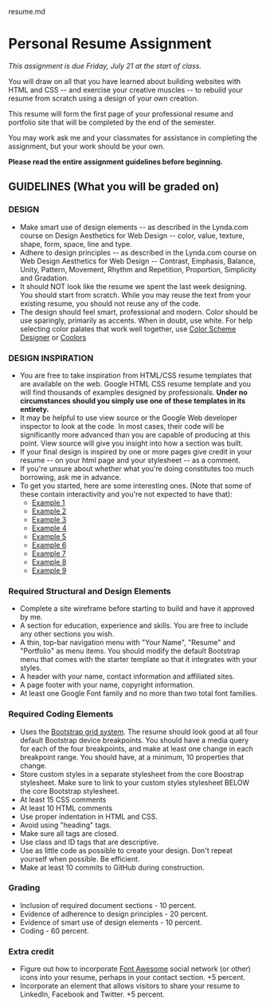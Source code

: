 resume.md

# Personal Resume Assignment

*This assignment is due Friday, July 21 at the start of class.*

You will draw on all that you have learned about building websites with HTML and CSS -- and exercise your creative muscles -- to rebuild your resume from scratch using a design of your own creation.

This resume will form the first page of your professional resume and portfolio site that will be completed by the end of the semester.

You may work ask me and your classmates for assistance in completing the assignment, but your work should be your own.  

**Please read the entire assignment guidelines before beginning.**

## GUIDELINES (What you will be graded on)

### DESIGN

* Make smart use of design elements -- as described in the Lynda.com course on Design Aesthetics for Web Design -- color, value, texture, shape, form, space, line and type.
* Adhere to design principles -- as described in the Lynda.com course on Web Design Aesthetics for Web Design -- Contrast, Emphasis, Balance, Unity, Pattern, Movement, Rhythm and Repetition, Proportion, Simplicity and Gradation.
* It should NOT look like the resume we spent the last week designing. You should start from scratch. While you may reuse the text from your existing resume, you should not reuse any of the code.
* The design should feel smart, professional and modern. Color should be use sparingly, primarily as accents. When in doubt, use white. For help selecting color palates that work well together, use [Color Scheme Designer](http://colorschemedesigner.com/csd-3.5/) or [Coolors]( href="http://coolors.co/")

### DESIGN INSPIRATION
* You are free to take inspiration from HTML/CSS resume templates that are available on the web. Google HTML CSS resume template and you will find thousands of examples designed by professionals. **Under no circumstances should you simply use one of these templates in its entirety.**
* It may be helpful to use view source or the Google Web developer inspector to look at the code. In most cases, their code will be significantly more advanced than you are capable of producing at this point. View source will give you insight into how a section was built.
* If your final design is inspired by one or more pages give credit in your resume -- on your html page and your stylesheet -- as a comment.
* If you're unsure about whether what you're doing constitutes too much borrowing, ask me in advance.
* To get you started, here are some interesting ones. (Note that some of these contain interactivity and you're not expected to have that):
  * [Example 1](http://sampleresumetemplate.net/)
  * [Example 2](https://css-tricks.com/examples/OnePageResume/)
  * [Example 3](http://html.metrothemes.me/md-html/md-live/index-1.html)
  * [Example 4](http://www.dotrex.co/vertica/themes/james.html)  
  * [Example 5](http://themeforest.nazwa.pl/resume-timeline/)
  * [Example 6](http://shifthtml.themerex.net/)
  * [Example 7](http://qbkl.net/themeforest/bold2/)
  * [Example 8](http://mythemepreviews.com/cleanbusiness-html/blue/)
  * [Example 9](http://www.bitpublimedia.ro/themeforest/resume-v2/index-1.html)

### Required Structural and Design Elements

* Complete a site wireframe before starting to build and have it approved by me.
* A section for education, experience and skills.  You are free to include any other sections you wish.
* A thin, top-bar navigation menu with "Your Name", "Resume" and "Portfolio" as menu items.  You should modify the default Bootstrap menu that comes with the starter template so that it integrates with your styles.
* A header with your name, contact information and affiliated sites.
* A page footer with your name, copyright information.  
* At least one Google Font family and no more than two total font families.

### Required Coding Elements

* Uses the [Bootstrap grid system](http://getbootstrap.com/css/#grid).  The resume should look good at all four default Bootstrap device breakpoints. You should have a media query for each of the four breakpoints, and make at least one change in each breakpoint range.  You should have, at a minimum, 10 properties that change.
* Store custom styles in a separate stylesheet from the core Boostrap stylesheet. Make sure to link to your custom styles stylesheet BELOW the core Bootstrap stylesheet.
* At least 15 CSS comments
* At least 10 HTML comments
* Use proper indentation in HTML and CSS.
* Avoid using "heading" tags.  
* Make sure all tags are closed.  
* Use class and ID tags that are descriptive.
* Use as little code as possible to create your design.  Don't repeat yourself when possible. Be efficient.
* Make at least 10 commits to GitHub during construction.

### Grading

* Inclusion of required document sections - 10 percent.
* Evidence of adherence to design principles - 20 percent.
* Evidence of smart use of design elements - 10 percent.
* Coding - 60 percent.

### Extra credit

* Figure out how to incorporate [Font Awesome](http://fontawesome.io/) social network (or other) icons into your resume, perhaps in your contact section. +5 percent.
* Incorporate an element that allows visitors to share your resume to LinkedIn, Facebook and Twitter. +5 percent.   
